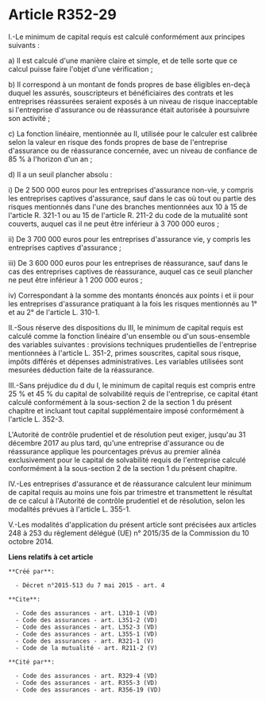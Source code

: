 # Article R352-29

I.-Le minimum de capital requis est calculé conformément aux principes suivants : 

a) Il est calculé d'une manière claire et simple, et de telle sorte que ce calcul puisse faire l'objet d'une vérification ; 

b) Il correspond à un montant de fonds propres de base éligibles en-deçà duquel les assurés, souscripteurs et bénéficiaires
des contrats et les entreprises réassurées seraient exposés à un niveau de risque inacceptable si l'entreprise d'assurance ou
de réassurance était autorisée à poursuivre son activité ; 

c) La fonction linéaire, mentionnée au II, utilisée pour le calculer est calibrée selon la valeur en risque des fonds propres
de base de l'entreprise d'assurance ou de réassurance concernée, avec un niveau de confiance de 85 % à l'horizon d'un an ; 

d) Il a un seuil plancher absolu : 

i) De 2 500 000 euros pour les entreprises d'assurance non-vie, y compris les entreprises captives d'assurance, sauf dans le
cas où tout ou partie des risques mentionnés dans l'une des branches mentionnées aux 10 à 15 de l'article R. 321-1 ou au 15
de l'article R. 211-2 du code de la mutualité sont couverts, auquel cas il ne peut être inférieur à 3 700 000 euros ; 

ii) De 3 700 000 euros pour les entreprises d'assurance vie, y compris les entreprises captives d'assurance ; 

iii) De 3 600 000 euros pour les entreprises de réassurance, sauf dans le cas des entreprises captives de réassurance, auquel
cas ce seuil plancher ne peut être inférieur à 1 200 000 euros ; 

iv) Correspondant à la somme des montants énoncés aux points i et ii pour les entreprises d'assurance pratiquant à la fois
les risques mentionnés au 1° et au 2° de l'article L. 310-1. 

II.-Sous réserve des dispositions du III, le minimum de capital requis est calculé comme la fonction linéaire d'un ensemble
ou d'un sous-ensemble des variables suivantes : provisions techniques prudentielles de l'entreprise mentionnées à l'article
L. 351-2, primes souscrites, capital sous risque, impôts différés et dépenses administratives. Les variables utilisées sont
mesurées déduction faite de la réassurance. 

III.-Sans préjudice du d du I, le minimum de capital requis est compris entre 25 % et 45 % du capital de solvabilité requis
de l'entreprise, ce capital étant calculé conformément à la sous-section 2 de la section 1 du présent chapitre et incluant
tout capital supplémentaire imposé conformément à l'article L. 352-3. 

L'Autorité de contrôle prudentiel et de résolution peut exiger, jusqu'au 31 décembre 2017 au plus tard, qu'une entreprise
d'assurance ou de réassurance applique les pourcentages prévus au premier alinéa exclusivement pour le capital de solvabilité
requis de l'entreprise calculé conformément à la sous-section 2 de la section 1 du présent chapitre. 

IV.-Les entreprises d'assurance et de réassurance calculent leur minimum de capital requis au moins une fois par trimestre et
transmettent le résultat de ce calcul à l'Autorité de contrôle prudentiel et de résolution, selon les modalités prévues à
l'article L. 355-1. 

V.-Les modalités d'application du présent article sont précisées aux articles 248 à 253 du règlement délégué (UE) n° 2015/35
de la Commission du 10 octobre 2014.

**Liens relatifs à cet article**

	**Créé par**:

	  - Décret n°2015-513 du 7 mai 2015 - art. 4

	**Cite**:

	  - Code des assurances - art. L310-1 (VD)
	  - Code des assurances - art. L351-2 (VD)
	  - Code des assurances - art. L352-3 (VD)
	  - Code des assurances - art. L355-1 (VD)
	  - Code des assurances - art. R321-1 (V)
	  - Code de la mutualité - art. R211-2 (V)

	**Cité par**:

	  - Code des assurances - art. R329-4 (VD)
	  - Code des assurances - art. R355-3 (VD)
	  - Code des assurances - art. R356-19 (VD)
